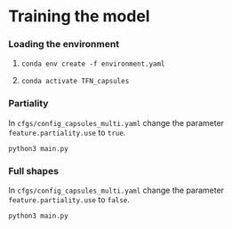 # Training the model 



### Loading the environment

1. ```
   conda env create -f environment.yaml
   ```

2. ```
   conda activate TFN_capsules
   ```



### Partiality

In ```cfgs/config_capsules_multi.yaml``` change the parameter ```feature.partiality.use``` to `true`.

```
python3 main.py
```



### Full shapes

In ```cfgs/config_capsules_multi.yaml``` change the parameter ```feature.partiality.use``` to `false`.

```
python3 main.py
```



